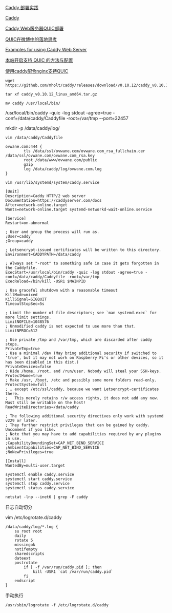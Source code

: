 [Caddy 部署实践](https://github.com/Unknwon/wuwen.org/issues/11)

[Caddy](https://github.com/mholt/caddy/releases/)

[Caddy Web服务器QUIC部署](https://www.wolfcstech.com/2017/01/09/Caddy%20Web%E6%9C%8D%E5%8A%A1%E5%99%A8QUIC%E9%83%A8%E7%BD%B2/)

[QUIC在微博中的落地思考](http://www.infoq.com/cn/news/2018/03/weibo-quic)

[Examples for using Caddy Web Server](https://github.com/caddyserver/examples)

[本站开启支持 QUIC 的方法与配置](https://liudanking.com/beautiful-life/%E6%9C%AC%E7%AB%99%E5%BC%80%E5%90%AF%E6%94%AF%E6%8C%81-quic-%E7%9A%84%E6%96%B9%E6%B3%95%E4%B8%8E%E9%85%8D%E7%BD%AE/)

[使用caddy配合nginx支持QUIC
](https://blog.sharpbai.com/2018/02/%E4%BD%BF%E7%94%A8caddy%E9%85%8D%E5%90%88nginx%E6%94%AF%E6%8C%81quic/)

```
wget https://github.com/mholt/caddy/releases/download/v0.10.12/caddy_v0.10.12_linux_amd64.tar.gz
```
```
tar xf caddy_v0.10.12_linux_amd64.tar.gz

mv caddy /usr/local/bin/
```

/usr/local/bin/caddy -quic -log stdout -agree=true -conf=/data/caddy/Caddyfile -root=/var/tmp --port=32457



mkdir -p /data/caddy/log/

```shell
vim /data/caddy/Caddyfile

ovwane.com:444 {
        tls /data/ssl/ovwane.com/ovwane.com_rsa_fullchain.cer /data/ssl/ovwane.com/ovwane.com_rsa.key
        root /data/www/ovwane.com/public
        gzip
        log /data/caddy/log/ovwane.com.log
}

```



```shell
vim /usr/lib/systemd/system/caddy.service

[Unit]
Description=Caddy HTTP/2 web server
Documentation=https://caddyserver.com/docs
After=network-online.target
Wants=network-online.target systemd-networkd-wait-online.service

[Service]
Restart=on-abnormal

; User and group the process will run as.
;User=caddy
;Group=caddy

; Letsencrypt-issued certificates will be written to this directory.
Environment=CADDYPATH=/data/caddy

; Always set "-root" to something safe in case it gets forgotten in the Caddyfile.
ExecStart=/usr/local/bin/caddy -quic -log stdout -agree=true -conf=/data/caddy/Caddyfile -root=/var/tmp
ExecReload=/bin/kill -USR1 $MAINPID

; Use graceful shutdown with a reasonable timeout
KillMode=mixed
KillSignal=SIGQUIT
TimeoutStopSec=5s

; Limit the number of file descriptors; see `man systemd.exec` for more limit settings.
LimitNOFILE=1048576
; Unmodified caddy is not expected to use more than that.
LimitNPROC=512

; Use private /tmp and /var/tmp, which are discarded after caddy stops.
PrivateTmp=true
; Use a minimal /dev (May bring additional security if switched to 'true', but it may not work on Raspberry Pi's or other devices, so it has been disabled in this dist.)
PrivateDevices=false
; Hide /home, /root, and /run/user. Nobody will steal your SSH-keys.
ProtectHome=true
; Make /usr, /boot, /etc and possibly some more folders read-only.
ProtectSystem=full
; … except /etc/ssl/caddy, because we want Letsencrypt-certificates there.
;   This merely retains r/w access rights, it does not add any new. Must still be writable on the host!
ReadWriteDirectories=/data/caddy

; The following additional security directives only work with systemd v229 or later.
; They further restrict privileges that can be gained by caddy. Uncomment if you like.
; Note that you may have to add capabilities required by any plugins in use.
;CapabilityBoundingSet=CAP_NET_BIND_SERVICE
;AmbientCapabilities=CAP_NET_BIND_SERVICE
;NoNewPrivileges=true

[Install]
WantedBy=multi-user.target
```

```shell
systemctl enable caddy.service
systemctl start caddy.service
systemctl stop caddy.service
systemctl status caddy.service
```

```shell
netstat -lnp --inet6 | grep -F caddy
```




日志自动切分

vim /etc/logrotate.d/caddy

```
/data/caddy/log/*.log {
    su root root
    daily
    rotate 5
    missingok
    notifempty
    sharedscripts
    dateext
    postrotate
        if [ -f /var/run/caddy.pid ]; then
            kill -USR1 `cat /var/run/caddy.pid`
        fi
    endscript
}
```

手动执行

```
/usr/sbin/logrotate -f /etc/logrotate.d/caddy
```
